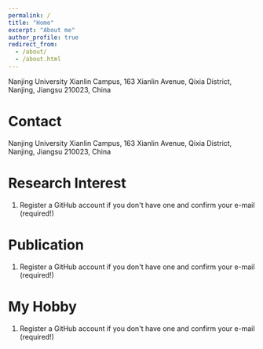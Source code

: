 ```yaml
---
permalink: /
title: "Home"
excerpt: "About me"
author_profile: true
redirect_from: 
  - /about/
  - /about.html
---
```

Nanjing University Xianlin Campus,
163 Xianlin Avenue, Qixia District,
Nanjing, Jiangsu 210023, China

Contact
======
Nanjing University Xianlin Campus,
163 Xianlin Avenue, Qixia District,
Nanjing, Jiangsu 210023, China

Research Interest
======
1. Register a GitHub account if you don't have one and confirm your e-mail (required!)

Publication
======
1. Register a GitHub account if you don't have one and confirm your e-mail (required!)

My Hobby
======
1. Register a GitHub account if you don't have one and confirm your e-mail (required!)
